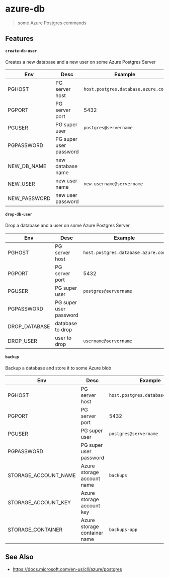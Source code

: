# azure-db

> some Azure Postgres commands

## Features

#### `create-db-user`

Creates a new database and a new user on some Azure Postgres Server

| Env          | Desc                   | Example                            |
| ------------ | ---------------------- | ---------------------------------- |
| PGHOST       | PG server host         | `host.postgres.database.azure.com` |
| PGPORT       | PG server port         | 5432                               |
| PGUSER       | PG super user          | `postgres@servername`              |
| PGPASSWORD   | PG super user password |                                    |
| NEW_DB_NAME  | new database name      |
| NEW_USER     | new user name          | `new-username@servername`          |
| NEW_PASSWORD | new user password      |

#### `drop-db-user`

Drop a database and a user on some Azure Postgres Server

| Env           | Desc                   | Example                            |
| ------------- | ---------------------- | ---------------------------------- |
| PGHOST        | PG server host         | `host.postgres.database.azure.com` |
| PGPORT        | PG server port         | 5432                               |
| PGUSER        | PG super user          | `postgres@servername`              |
| PGPASSWORD    | PG super user password |                                    |
| DROP_DATABASE | database to drop       |
| DROP_USER     | user to drop           | `username@servername`              |

#### `backup`

Backup a database and store it to some Azure blob

| Env                  | Desc                         | Example                            |
| -------------------- | ---------------------------- | ---------------------------------- |
| PGHOST               | PG server host               | `host.postgres.database.azure.com` |
| PGPORT               | PG server port               | 5432                               |
| PGUSER               | PG super user                | `postgres@servername`              |
| PGPASSWORD           | PG super user password       |                                    |
| STORAGE_ACCOUNT_NAME | Azure storage account name   | `backups`                          |
| STORAGE_ACCOUNT_KEY  | Azure storage account key    |                                    |
| STORAGE_CONTAINER    | Azure storage container name | `backups-app`                      |

## See Also

- https://docs.microsoft.com/en-us/cli/azure/postgres
